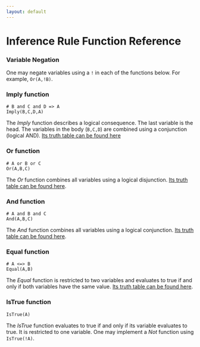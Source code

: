 ```yaml
---
layout: default
---
```


# Inference Rule Function Reference

### Variable Negation

One may negate variables using a `!` in each of the functions below. For example, `Or(A,!B)`. 

### Imply function
    
    # B and C and D => A
    Imply(B,C,D,A)

The *Imply* function describes a logical consequence. The last variable is the head. The variables in the body (`B,C,D`) are combined using a conjunction (logical AND). [Its truth table can be found here](http://en.wikipedia.org/wiki/Truth_table#Logical_implication)

### Or function

    # A or B or C
    Or(A,B,C)

The *Or* function combines all variables using a logical disjunction. [Its truth table can be found here](http://en.wikipedia.org/wiki/Truth_table#Logical_disjunction).

### And function

    # A and B and C
    And(A,B,C)

The *And* function combines all variables using a logical conjunction. [Its truth table can be found here](http://en.wikipedia.org/wiki/Truth_table#Logical_conjunction).


### Equal function

    # A <=> B
    Equal(A,B)

The *Equal* function is restricted to two variables and evaluates to true if and only if both variables have the same value. [Its truth table can be found here](http://en.wikipedia.org/wiki/Truth_table#Logical_equality).


### IsTrue function
  
    IsTrue(A)  

The *IsTrue* function evaluates to true if and only if its variable evaluates to true. It is restricted to one variable. One may implement a *Not* function using `IsTrue(!A)`.

